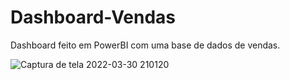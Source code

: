 # Dashboard-Vendas
Dashboard feito em PowerBI com uma base de dados de vendas.

![Captura de tela 2022-03-30 210120](https://user-images.githubusercontent.com/63425849/160950345-9016487d-06e8-44a4-a294-580966a143d7.png)
